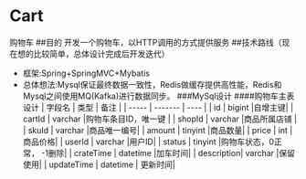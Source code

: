 # Cart
购物车
##目的
开发一个购物车，以HTTP调用的方式提供服务
##技术路线（现在想的比较简单，总体设计完成后开发迭代）
- 框架:Spring+SpringMVC+Mybatis
- 总体想法:Mysql保证最终数据一致性，Redis做缓存提供高性能，Redis和Mysql之间使用MQ(Kafka)进行数据同步。
###MySql设计
####购物车主表设计
| 字段名     | 类型      |  备注  |
| -----      | -------   | ----   |
| id         | bigint    |自增主键|
| cartId     | varchar   |购物车条目ID，唯一键   |
| shopId     | varchar   |商品所属店铺   |
| skuId      | varchar   |商品唯一编号|
| amount     | tinyint   |商品数量|
| price      | int       |商品价格|
| userId     | varchar   |用户ID|
| status     | tinyint   |购物车状态，0正常， -1删除|
| crateTime  | datetime  |加车时间|
| description| varchar   |保留使用|
| updateTime | datetime  | 更新时间|
